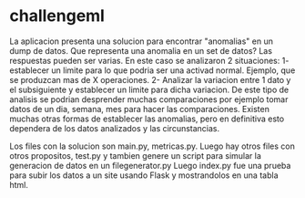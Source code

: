# challengeml

La aplicacion presenta una solucion para encontrar "anomalias" en un dump de datos.
Que representa una anomalia en un set de datos? Las respuestas pueden ser varias.
En este caso se analizaron 2 situaciones: 
  1- establecer un limite para lo que podria ser una activad normal. Ejemplo, que se produzcan mas de X operaciones.
  2- Analizar la variacion entre 1 dato y el subsiguiente y establecer un limite para dicha variacion.
     De este tipo de analisis se podrian desprender muchas comparaciones por ejemplo tomar datos de un dia, semana, mes
     para hacer las comparaciones.
Existen muchas otras formas de establecer las anomalias, pero en definitiva esto dependera de los datos analizados y las circunstancias.

Los files con la solucion son main.py, metricas.py. 
Luego hay otros files con otros propositos, test.py y tambien genere un script para simular la generacion de datos en un filegenerator.py
Luego index.py fue una prueba para subir los datos a un site usando Flask y mostrandolos en una tabla html.
